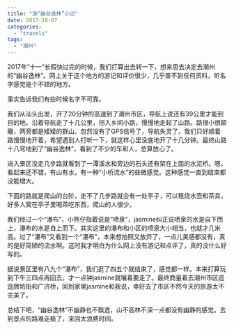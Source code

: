 ```yaml
---
title: "游“幽谷逸林”小记"
date: 2017-10-07
categories: 
  - "travels"
tags: 
  - "潮州"
---
```


2017年“十一”长假快过完的时候，我们打算出去转一下，想来思去决定去潮州的“幽谷逸林”。网上关于这个地方的游记和评价很少，几乎查不到任何资料，听名字感觉是个不错的地方。

事实告诉我们有些时候名字不可靠。

我们从汕头出发，开了20分钟的高速到了潮州市区，导航上说还有39公里才能到目的地。沿着导航走了十几公里，拐入乡间小路，慢慢地走起了山路。路很小很颠簸，两旁都是矮矮的群山。忽然没有了GPS信号了，导航失灵了，我们只好顺着路慢慢地开着，希望遇到人打听一下，就这样心里没底地开了十几分钟。最终山路十八弯地到了“幽谷逸林”，看到了不少的车和人，总算放心了。

进入景区没走几步路就看到了一潭溪水和旁边的石头还有架在上面的水泥桥。嗯，看起来还不错，有山有水，有一种“小桥流水”的些微感觉。这种感觉一直到结束都没能增大。

下面的路就是爬山的台阶，走不了几步路就会有一处亭子，可以租烧水壶和茶具，好多人窝在亭子里喝茶吃东西，爬山的人很少。

我们经过一个“瀑布”，小熊仔指着说是“喷泉”，jasmine纠正说喷泉的水是自下而上，瀑布的水是自上而下。其实这里的瀑布和小区的喷泉大小相当，也就才几米高。过了“瀑布”又看到一个“瀑布”，本来想拍照又放弃了，一点儿美感都没有，真的是好简陋的流水啊。这时我才明白为什么网上没有游记和点评了，真的没什么好写的。

据说景区里有八九个“瀑布”，我们逛了四五个就结束了，感觉都一样。本来打算玩到下午三四点再回去，才一点钟jasmine就嚷着要走了。最终商量着去潮州市区逛逛牌坊街和广济桥，回到家里jasmine和我说，幸好去了市区不然今天的旅游太不完美了。

总结下吧，“幽谷逸林”不幽静也不飘逸，山不高林不深一点都没有幽静的感觉。去到景点的路难走极了，来回太浪费时间。
